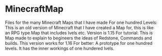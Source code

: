 # MinecraftMap
Files for the many Minecraft Maps that I have made
For one hundred Levels:
This is an old version of Minecraft that I have created a Map for, this is like an RPG type Map that includes lvels etc.
Version is 1.15
For tutorial:
This is Map made to explain to begineers the ideas of Redstone, Commands and builds.
This version works for 1.16
For better:
A prototype for one hundred levels. It has the inner workings of one hundered lvels.
